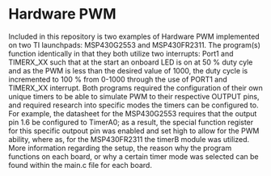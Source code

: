 # Hardware PWM
Included in this repository is two examples of Hardware PWM implemented on two TI launchpads: MSP430G2553 and MSP430FR2311. The program(s) function identically in that they both utilize two interrupts: Port1 and TIMERX_XX such that at the start an onboard LED is on at 50 % duty cyle and as the PWM is less than the desired value of 1000, the duty cycle is incremented to 100 % from 0-1000 through the use of PORT1 and TIMERX_XX interrupt. Both programs required the configuration of their own unique timers to be able to simulate PWM to their respective OUTPUT pins, and required research into specific modes the timers can be configured to. For example, the datasheet for the MSP430G2553 requires that the output pin 1.6 be configured to TimerA0; as a result, the special function register for this specific outpout pin was enabled and set high to allow for the PWM ability, where as, for the MSP430FR2311 the timerB module was utilized. More information regarding the setup, the reason why the program functions on each board, or why a certain timer mode was selected can be found within the main.c file for each board.
